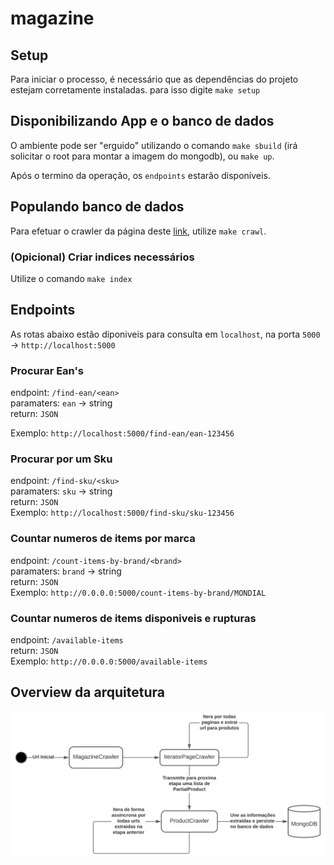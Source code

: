 # magazine

## Setup

Para iniciar  o processo, é necessário que as dependências do projeto estejam corretamente instaladas. para isso
digite `make setup`

## Disponibilizando App e o banco de dados

O ambiente pode ser "erguido" utilizando o comando `make sbuild` (irá solicitar o root para montar a imagem do mongodb),
ou `make up`. 

Após o termino da operação, os `endpoints` estarão disponíveis.

## Populando banco de dados

Para efetuar o crawler da página deste [link](https://www.magazineluiza.com.br/aquecedor-eletrico/ar-e-ventilacao/s/ar/arae/brand---mondial), 
utilize `make crawl`.

### (Opicional) Criar indices necessários

Utilize o comando `make index`

## Endpoints
As rotas abaixo estão diponiveis para consulta em `localhost`, na porta `5000` -> `http://localhost:5000`

### Procurar Ean's 
endpoint: `/find-ean/<ean>` <br>
paramaters: `ean` -> string <br>
return: `JSON` <br>

Exemplo: `http://localhost:5000/find-ean/ean-123456`

### Procurar por um Sku 
endpoint: `/find-sku/<sku>`<br>
paramaters: `sku` -> string <br>
return: `JSON` <br>
Exemplo: `http://localhost:5000/find-sku/sku-123456`


### Countar numeros de items por marca
endpoint: `/count-items-by-brand/<brand>` <br>
paramaters: `brand` -> string <br>
return: `JSON` <br>
Exemplo: `http://0.0.0.0:5000/count-items-by-brand/MONDIAL`


### Countar numeros de items disponiveis e rupturas
endpoint: `/available-items` <br>
return: `JSON` <br>
Exemplo: `http://0.0.0.0:5000/available-items` <br>


## Overview da arquitetura

![Crawler](doc/Magazine.svg)